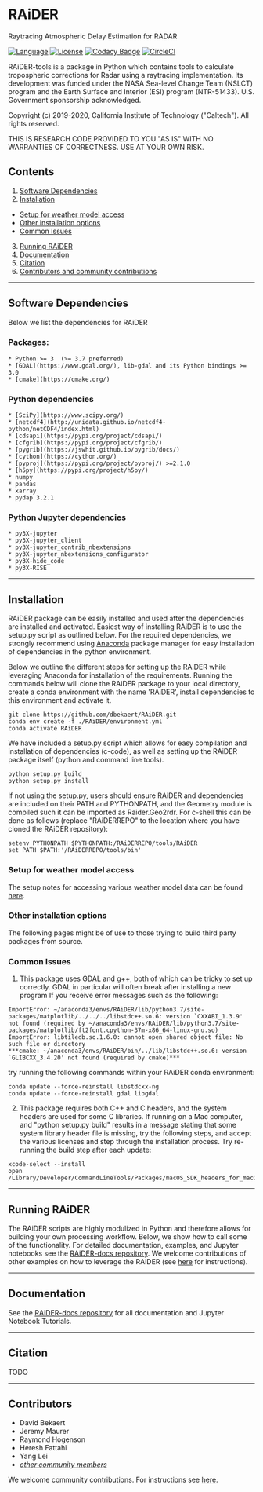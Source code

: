 # RAiDER
Raytracing Atmospheric Delay Estimation for RADAR

[![Language](https://img.shields.io/badge/python-3.7%2B-blue.svg)](https://www.python.org/)
[![License](https://img.shields.io/badge/License-Apache%202.0-blue.svg)](https://github.com/dbekaert/RAiDER/blob/dev/LICENSE)
[![Codacy Badge](https://api.codacy.com/project/badge/Grade/486716578ab549738e3b0485be1b0047)](https://www.codacy.com/manual/bekaertdavid/RAiDER?utm_source=github.com&amp;utm_medium=referral&amp;utm_content=dbekaert/RAiDER&amp;utm_campaign=Badge_Grade)
[![CircleCI](https://circleci.com/gh/dbekaert/RAiDER.svg?style=svg)](https://circleci.com/gh/dbekaert/RAiDER)

RAiDER-tools is a package in Python which contains tools to calculate tropospheric corrections for Radar using a raytracing implementation. Its development was funded under the NASA Sea-level Change Team (NSLCT) program and the Earth Surface and Interior (ESI) program (NTR-51433). U.S. Government sponsorship acknowledged. 


Copyright (c) 2019-2020, California Institute of Technology ("Caltech"). All rights reserved.  

THIS IS RESEARCH CODE PROVIDED TO YOU "AS IS" WITH NO WARRANTIES OF CORRECTNESS. USE AT YOUR OWN RISK.

## Contents

1. [Software Dependencies](#software-dependencies)
2. [Installation](#installation)
- [Setup for weather model access](#setup-for-weather-model-access)
- [Other installation options](#other-installation-options)
- [Common Issues](#common-issues)
3. [Running RAiDER](#running-raider)
4. [Documentation](#documentation)
5. [Citation](#citation)
6. [Contributors and community contributions](#contributors)


------

## Software Dependencies
Below we list the dependencies for RAiDER

### Packages:
```
* Python >= 3  (>= 3.7 preferred)
* [GDAL](https://www.gdal.org/), lib-gdal and its Python bindings >= 3.0
* [cmake](https://cmake.org/)
```

### Python dependencies
```
* [SciPy](https://www.scipy.org/)
* [netcdf4](http://unidata.github.io/netcdf4-python/netCDF4/index.html)
* [cdsapi](https://pypi.org/project/cdsapi/)
* [cfgrib](https://pypi.org/project/cfgrib/)
* [pygrib](https://jswhit.github.io/pygrib/docs/)
* [cython](https://cython.org/)
* [pyproj](https://pypi.org/project/pyproj/) >=2.1.0
* [h5py](https://pypi.org/project/h5py/)
* numpy
* pandas
* xarray
* pydap 3.2.1
```


### Python Jupyter dependencies
```
* py3X-jupyter
* py3X-jupyter_client
* py3X-jupyter_contrib_nbextensions
* py3X-jupyter_nbextensions_configurator
* py3X-hide_code
* py3X-RISE
```


------
## Installation
RAiDER package can be easily installed and used after the dependencies are installed and activated.  Easiest way of installing RAiDER is to use the setup.py script as outlined below. For the required dependencies, we strongly recommend using [Anaconda](https://www.anaconda.com/distribution/) package manager for easy installation of dependencies in the python environment.

Below we outline the different steps for setting up the RAiDER while leveraging Anaconda for installation of the requirements. Running the commands below will clone the RAiDER package to your local directory, create a conda environment with the name 'RAiDER', install dependencies to this environment and activate it.

```
git clone https://github.com/dbekaert/RAiDER.git
conda env create -f ./RAiDER/environment.yml
conda activate RAiDER
```

We have included a setup.py script which allows for easy compilation and installation of dependencies (c-code), as well as setting up the RAiDER package itself (python and command line tools).
```
python setup.py build
python setup.py install
```

If not using the setup.py, users should ensure RAiDER and dependencies are included on their PATH and PYTHONPATH, and the Geometry module is compiled such it can be imported as Raider.Geo2rdr. For c-shell this can be done as follows (replace "RAiDERREPO" to the location where you have cloned the RAiDER repository):
```
setenv PYTHONPATH $PYTHONPATH:/RAiDERREPO/tools/RAiDER
set PATH $PATH:'/RAiDERREPO/tools/bin'
```

### Setup for weather model access 
The setup notes for accessing various weather model data can be found [here](./weather_setup.md).

### Other installation options
The following pages might be of use to those trying to build third party packages from source.

### Common Issues 

1. This package uses GDAL and g++, both of which can be tricky to set up correctly.
GDAL in particular will often break after installing a new program
If you receive error messages such as the following: 

```
ImportError: ~/anaconda3/envs/RAiDER/lib/python3.7/site-packages/matplotlib/../../../libstdc++.so.6: version `CXXABI_1.3.9' not found (required by ~/anaconda3/envs/RAiDER/lib/python3.7/site-packages/matplotlib/ft2font.cpython-37m-x86_64-linux-gnu.so)
ImportError: libtiledb.so.1.6.0: cannot open shared object file: No such file or directory
***cmake: ~/anaconda3/envs/RAiDER/bin/../lib/libstdc++.so.6: version `GLIBCXX_3.4.20' not found (required by cmake)***
```

try running the following commands within your RAiDER conda environment:
```
conda update --force-reinstall libstdcxx-ng
conda update --force-reinstall gdal libgdal
```

2. This package requires both C++ and C headers, and the system headers are used for some C libraries. If running on a Mac computer, and "python setup.py build" results in a message stating that some system library header file is missing, try the following steps, and accept the various licenses and step through the installation process. Try re-running the build step after each update:

 ```
 xcode-select --install
 open /Library/Developer/CommandLineTools/Packages/macOS_SDK_headers_for_macOS_10.14.pkg
 ```
 

------
## Running RAiDER

The RAiDER scripts are highly modulized in Python and therefore allows for building your own processing workflow. Below, we show how to call some of the functionality. For detailed documentation, examples, and Jupyter notebooks see the [RAiDER-docs repository](https://github.com/dbekaert/RAiDER-docs). We welcome contributions of other examples on how to leverage the RAiDER  (see [here](https://github.com/dbekaert/RAiDER/blob/master/CONTRIBUTING.md) for instructions).



------
## Documentation

See the [RAiDER-docs repository](https://github.com/dbekaert/RAiDER-docs) for all documentation and Jupyter Notebook Tutorials.

------
## Citation
TODO

------
## Contributors    
* David Bekaert
* Jeremy Maurer
* Raymond Hogenson
* Heresh Fattahi
* Yang Lei
* [_other community members_](https://github.com/dbekaert/RAiDER/graphs/contributors)

We welcome community contributions. For instructions see [here](https://github.com/dbekaert/RAiDER/blob/dev/CONTRIBUTING.md).

